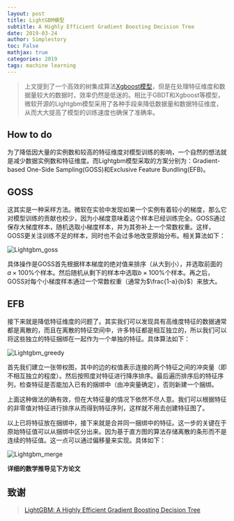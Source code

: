 ```yaml
---
layout: post
title: LightGBM模型
subtitle: A Highly Efficient Gradient Boosting Decision Tree
date: 2019-03-24
author: Simplestory
toc: False
mathjax: true
categories: 2019
tags: machine learning
---
```


>上文提到了一个高效的树集成算法[Xgboost模型](https://simplestory.github.io/2019/03/17/Xgboost/)，但是在处理特征维度和数据量较大的数据时，效率仍然是低迷的。相比于GBDT和Xgboost等模型，微软开源的Lightgbm模型采用了各种手段来降低数据量和数据特征维度，从而大大提高了模型的训练速度也确保了准确率。

## How to do

为了降低因大量的实例数和较高的特征维度对模型训练的影响，一个自然的想法就是减少数据实例数和特征维度。而Lightgbm模型采取的方案分别为：Gradient-based One-Side Sampling(GOSS)和Exclusive Feature Bundling(EFB)。

## GOSS

这其实是一种采样方法。微软在实验中发现如果一个实例有着较小的梯度，那么它对模型训练的贡献也校少，因为小梯度意味着这个样本已经训练完全。GOSS通过保存大梯度样本，随机选取小梯度样本，并为其弥补上一个常数权重。这样，GOSS更关注训练不足的样本，同时也不会过多地改变原始分布。相关算法如下：

![](https://simplestory-blog-img.oss-cn-guangzhou.aliyuncs.com/in_posts/20190324/Lightgbm_goss.png "Lightgbm_goss")

具体操作是GOSS首先根据样本梯度的绝对值来排序（从大到小），并选取前面的$a \times 100\%$个样本。然后随机从剩下的样本中选取$b \times 100\%$个样本。再之后，GOSS对每个小梯度样本通过一个常数权重（通常为$\frac{1-a}{b}$）来放大。

## EFB

接下来就是降低特征维度的问题了。其实我们可以发现具有高维度特征的数据通常都是离散的，而且在离散的特征空间中，许多特征都是相互独立的，所以我们可以将这些独立的特征捆绑在一起作为一个单独的特征。具体算法如下：

![](https://simplestory-blog-img.oss-cn-guangzhou.aliyuncs.com/in_posts/20190324/Lightgbm_greedy.png "Lightgbm_greedy")

首先我们建立一张带权图，其中的边的权值表示连接的两个特征之间的冲突量（即不相互独立的程度）。然后按照度对特征进行降序排序。最后遍历排序后的特征序列，检查特征是否能加入已有的捆绑中（由冲突量确定），否则新建一个捆绑。

上面这种做法的确有效，但在大特征量的情况下依然不尽人意。我们可以根据特征的非零值对特征进行排序从而得到特征序列，这样就不用去创建特征图了。

以上已将特征放在捆绑中，接下来就是合并同一捆绑中的特征。这一步的关键在于原始特征值可以从捆绑中区分出来。因为基于直方图的算法存储离散的条形而不是连续的特征值。这一点可以通过偏移量来实现。具体如下：

![](https://simplestory-blog-img.oss-cn-guangzhou.aliyuncs.com/in_posts/20190324/Lightgbm_merge.png "Lightgbm_merge")

**详细的数学推导见下方论文**

## 致谢

>[LightGBM: A Highly Efficient Gradient Boosting Decision Tree](http://120.52.51.13/papers.nips.cc/paper/6907-lightgbm-a-highly-efficient-gradient-boosting-decision-tree.pdf)